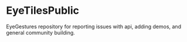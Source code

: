 # EyeTilesPublic
EyeGestures repository for reporting issues with api, adding demos, and general community building.
